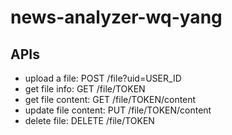 # news-analyzer-wq-yang

## APIs
- upload a file: POST /file?uid=USER_ID
- get file info: GET /file/TOKEN
- get file content: GET /file/TOKEN/content
- update file content: PUT /file/TOKEN/content
- delete file: DELETE /file/TOKEN